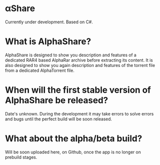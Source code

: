 # αShare

Currently under development.
Based on C#.

# What is AlphaShare?
AlphaShare is designed to show you description and features of a dedicated RAR4 based AlphaRar archive before extracting its content. It is also designed to show you again description and features of the torrent file from a dedicated AlphaTorrent file.

# When will the first stable version of AlphaShare be released?
Date's unknown. During the development it may take errors to solve errors and bugs until the perfect build will be soon released.

# What about the alpha/beta build?
Will be soon uploaded here, on Github, once the app is no longer on prebuild stages.
